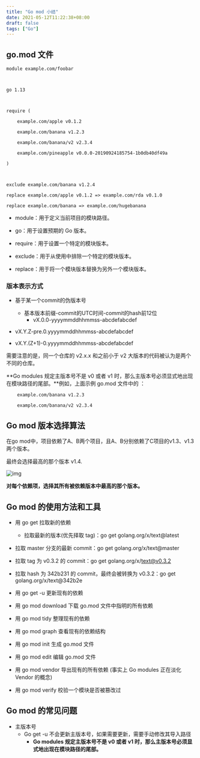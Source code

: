 ```yaml
---
title: "Go mod 小结"
date: 2021-05-12T11:22:38+08:00
draft: false
tags: ["Go"] 
---
```


## go.mod 文件

```
module example.com/foobar



go 1.13



require (

    example.com/apple v0.1.2

    example.com/banana v1.2.3

    example.com/banana/v2 v2.3.4

    example.com/pineapple v0.0.0-20190924185754-1b0db40df49a

)



exclude example.com/banana v1.2.4

replace example.com/apple v0.1.2 => example.com/rda v0.1.0 

replace example.com/banana => example.com/hugebanana
```

- module：用于定义当前项目的模块路径。

- go：用于设置预期的 Go 版本。

- require：用于设置一个特定的模块版本。

- exclude：用于从使用中排除一个特定的模块版本。

- replace：用于将一个模块版本替换为另外一个模块版本。

### 版本表示方式

- 基于某一个commit的伪版本号
  - 基本版本前缀-commit的UTC时间-commit的hash前12位
    - vX.0.0-yyyymmddhhmmss-abcdefabcdef

- vX.Y.Z-pre.0.yyyymmddhhmmss-abcdefabcdef

- vX.Y.(Z+1)-0.yyyymmddhhmmss-abcdefabcdef  



需要注意的是，同一个仓库的 v2.x.x 和之前小于 v2 大版本的代码被认为是两个不同的仓库。

**Go modules 规定主版本号不是 v0 或者 v1 时，那么主版本号必须显式地出现在模块路径的尾部。**例如，上面示例 go.mod 文件中的 ：

```
    example.com/banana v1.2.3

    example.com/banana/v2 v2.3.4
```



## Go mod 版本选择算法

在go mod中，项目依赖了A、B两个项目，且A、B分别依赖了C项目的v1.3、v1.3两个版本。

最终会选择最高的那个版本 v1.4.

![img](https://cdn.jsdelivr.net/gh/Allenxuxu/blog/img/(null))

**对每个依赖项，选择其所有被依赖版本中最高的那个版本。**

## Go mod 的使用方法和工具

- 用 go get 拉取新的依赖
  - 拉取最新的版本(优先择取 tag)：go get golang.org/x/text@latest

- 拉取 master 分支的最新 commit：go get golang.org/x/text@master

- 拉取 tag 为 v0.3.2 的 commit：go get golang.org/x/text@v0.3.2

- 拉取 hash 为 342b231 的 commit，最终会被转换为 v0.3.2：go get golang.org/x/text@342b2e

- 用 go get -u 更新现有的依赖

- 用 go mod download 下载 go.mod 文件中指明的所有依赖

- 用 go mod tidy 整理现有的依赖

- 用 go mod graph 查看现有的依赖结构

- 用 go mod init 生成 go.mod 文件 

- 用 go mod edit 编辑 go.mod 文件

- 用 go mod vendor 导出现有的所有依赖 (事实上 Go modules 正在淡化 Vendor 的概念)

- 用 go mod verify 校验一个模块是否被篡改过

## Go mod 的常见问题

- 主版本号
  - Go get -u 不会更新主版本号，如果需要更新，需要手动修改其导入路径
    - **Go modules 规定主版本号不是 v0 或者 v1 时，那么主版本号必须显式地出现在模块路径的尾部。** 